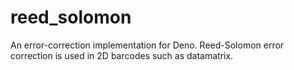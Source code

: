 # reed_solomon

An error-correction implementation for Deno. Reed-Solomon error correction is used in 2D barcodes such as datamatrix.
